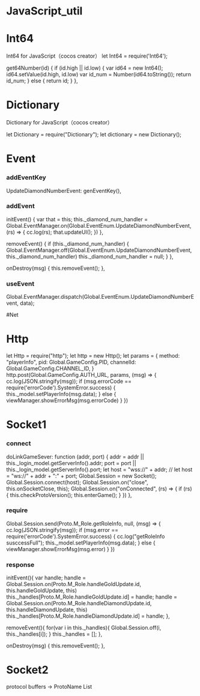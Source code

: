 # JavaScript_util

# Int64
Int64 for JavaScript（cocos creator）
let Int64 = require('Int64');

get64Number(id) {
    if (id.high || id.low) {
        var id64 = new Int64();
        id64.setValue(id.high, id.low)
        var id_num = Number(id64.toString());
        return id_num;
    } else {
        return id;
    }
},
	
# Dictionary
Dictionary for JavaScript（cocos creator）

let Dictionary = require("Dictionary");
let dictionary = new Dictionary();

# Event
### addEventKey
UpdateDiamondNumberEvent: genEventKey(),
	
### addEvent
initEvent() {
    var that = this;
    this._diamond_num_handler = Global.EventManager.on(Global.EventEnum.UpdateDiamondNumberEvent, (rs) => {
	cc.log(rs);
        that.updateUI();
    })
},

removeEvent() {
    if (this._diamond_num_handler) {
        Global.EventManager.off(Global.EventEnum.UpdateDiamondNumberEvent, this._diamond_num_handler)
        this._diamond_num_handler = null;
    }
},

onDestroy(msg) {
    this.removeEvent();
},
### useEvent
Global.EventManager.dispatch(Global.EventEnum.UpdateDiamondNumberEvent, data);

#Net
# Http
let Http = require("http");
let http = new Http();
let params = {
    method: "playerInfo",
    pid: Global.GameConfig.PID,
    channelId: Global.GameConfig.CHANNEL_ID,
}
http.post(Global.GameConfig.AUTH_URL, params, (msg) => {
    cc.log(JSON.stringify(msg));
    if (msg.errorCode == require('errorCode').SystemError.success) {
        this._model.setPlayerInfo(msg.data);
    } else {
        viewManager.showErrorMsg(msg.errorCode)
    }
})

# Socket1
### connect
doLinkGameSever: function (addr, port) {
	addr = addr || this._login_model.getServerInfo().addr;
	port = port || this._login_model.getServerInfo().port;
	let host = "wss://" + addr;
	// let host = "ws://" + addr + ":" + port;
	Global.Session = new Socket();
	Global.Session.connect(host);
	Global.Session.on("close", this.onSocketClose, this);
	Global.Session.on("onConnected", (rs) => {
		if (rs) {
			this.checkProtoVersion();
			this.enterGame();
		}
	})
},
### require
Global.Session.send(Proto.M_Role.getRoleInfo, null, (msg) => {
    cc.log(JSON.stringify(msg));
    if (msg.error == require('errorCode').SystemError.success) {
        cc.log("getRoleInfo susccessFull");
        this._model.setPlayerInfo(msg.data);
    } else {
        viewManager.showErrorMsg(msg.error)
    }
})
### response
initEvent(){
    var handle;
    handle = Global.Session.on(Proto.M_Role.handleGoldUpdate.id, this.handleGoldUpdate, this)
    this._handles[Proto.M_Role.handleGoldUpdate.id] = handle;
    handle = Global.Session.on(Proto.M_Role.handleDiamondUpdate.id, this.handleDiamondUpdate, this)
    this._handles[Proto.M_Role.handleDiamondUpdate.id] = handle;
},

removeEvent(){
    for(var i in this._handles){
        Global.Session.off(i, this._handles[i]);
    }
    this._handles = [];
},
		
onDestroy(msg) {
    this.removeEvent();
},
# Socket2
protocol buffers -> ProtoName List
